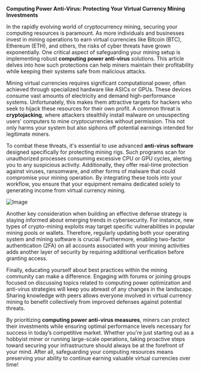 **Computing Power Anti-Virus: Protecting Your Virtual Currency Mining Investments**

In the rapidly evolving world of cryptocurrency mining, securing your computing resources is paramount. As more individuals and businesses invest in mining operations to earn virtual currencies like Bitcoin (BTC), Ethereum (ETH), and others, the risks of cyber threats have grown exponentially. One critical aspect of safeguarding your mining setup is implementing robust **computing power anti-virus** solutions. This article delves into how such protections can help miners maintain their profitability while keeping their systems safe from malicious attacks.

Mining virtual currencies requires significant computational power, often achieved through specialized hardware like ASICs or GPUs. These devices consume vast amounts of electricity and demand high-performance systems. Unfortunately, this makes them attractive targets for hackers who seek to hijack these resources for their own profit. A common threat is **cryptojacking**, where attackers stealthily install malware on unsuspecting users' computers to mine cryptocurrencies without permission. This not only harms your system but also siphons off potential earnings intended for legitimate miners.

To combat these threats, it's essential to use advanced **anti-virus software** designed specifically for protecting mining rigs. Such programs scan for unauthorized processes consuming excessive CPU or GPU cycles, alerting you to any suspicious activity. Additionally, they offer real-time protection against viruses, ransomware, and other forms of malware that could compromise your mining operation. By integrating these tools into your workflow, you ensure that your equipment remains dedicated solely to generating income from virtual currency mining.

![Image](https://github.com/user-attachments/assets/31692037-0104-4703-abd1-696b6a7dd41b)

Another key consideration when building an effective defense strategy is staying informed about emerging trends in cybersecurity. For instance, new types of crypto-mining exploits may target specific vulnerabilities in popular mining pools or wallets. Therefore, regularly updating both your operating system and mining software is crucial. Furthermore, enabling two-factor authentication (2FA) on all accounts associated with your mining activities adds another layer of security by requiring additional verification before granting access.

Finally, educating yourself about best practices within the mining community can make a difference. Engaging with forums or joining groups focused on discussing topics related to computing power optimization and anti-virus strategies will keep you abreast of any changes in the landscape. Sharing knowledge with peers allows everyone involved in virtual currency mining to benefit collectively from improved defenses against potential threats.

By prioritizing **computing power anti-virus measures**, miners can protect their investments while ensuring optimal performance levels necessary for success in today’s competitive market. Whether you're just starting out as a hobbyist miner or running large-scale operations, taking proactive steps toward securing your infrastructure should always be at the forefront of your mind. After all, safeguarding your computing resources means preserving your ability to continue earning valuable virtual currencies over time!